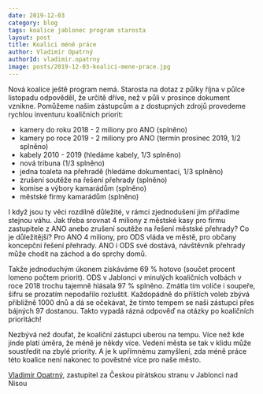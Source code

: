 ```yaml
---
date: 2019-12-03
category: blog
tags: koalice jablonec program starosta
layout: post
title: Koalici méně práce
author: Vladimír Opatrný
authorId: vladimir.opatrny
image: posts/2019-12-03-koalici-mene-prace.jpg
---
```

Nová koalice ještě program nemá. Starosta na dotaz z půlky října v půlce listopadu odpověděl, že určitě dříve, než v půli v prosince dokument vznikne. Pomůžeme našim zástupcům a z dostupných zdrojů provedeme rychlou inventuru koaličních priorit:

* kamery do roku 2018 - 2 miliony pro ANO (splněno) 
* kamery po roce 2019 - 2 miliony pro ANO (termín prosinec 2019, 1/2 splněno)
* kabely 2010 - 2019 (hledáme kabely, 1/3 splněno)
* nová tribuna (1/3 splněno)
* jedna toaleta na přehradě (hledáme dokumentaci, 1/3 splněno)
* zrušení soutěže na řešení přehrady (splněno)
* komise a výbory kamarádům (splněno)
* městské firmy kamarádům (splněno)
 
I když jsou ty věci rozdílně důležité, v rámci zjednodušení jim přiřadíme stejnou váhu. Jak třeba srovnat 4 miliony z městské kasy pro firmu zastupitele z ANO anebo zrušení soutěže na řešení městské přehrady? Co je důležitější? Pro ANO 4 miliony, pro ODS vláda ve městě, pro občany koncepční řešení přehrady. ANO i ODS své dostává, návštěvník přehrady může chodit na záchod a do sprchy domů.

Takže jednoduchým úkonem získáváme 69 % hotovo (součet procent lomeno počtem priorit). ODS v Jablonci v minulých koaličních volbách v roce 2018 trochu tajemně hlásala 97 % splněno. Zmátla tím voliče i soupeře, šifru se prozatím nepodařilo rozluštit. Každopádně do příštích voleb zbývá přibližně 1000 dnů a dá se očekávat, že tímto tempem se naši zástupci přes bájných 97 dostanou. Takto vypadá rázná odpověď na otázky po koaličních prioritách!

Nezbývá než doufat, že koaliční zástupci uberou na tempu. Více než kde jinde platí úměra, že méně je někdy více. Vedení města se tak v klidu může soustředit na zbylé priority. A je k upřímnému zamyšlení, zda méně práce této koalice není nakonec to pověstné více pro naše město.

[Vladimír Opatrný](/lide/vladimir-opatrny), zastupitel za Českou pirátskou stranu v Jablonci nad Nisou
